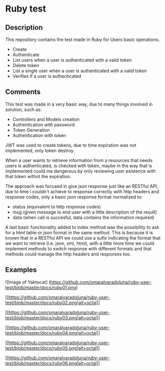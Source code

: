# Ruby test

## Description

This repository contains the test made in Ruby for Users basic operations.

- Create
- Authenticate
- List users when a user is authenticated with a valid token
- Delete token
- List a single user when a user is authenticated with a valid token
- Verifies if a user is authenticated

## Comments

This test was made in a very basic way, due to many things involved in solution, such as:
- Controllers and Models creation
- Authentication with password
- Token Generation
- Authentication with token

JWT was used to create tokens, due to time expiration was not implemented, only token destroy.

When a user wants to retrieve information from a resources that needs users is authenticated, is checked with token, maybe in the way that is implemented could me dangerous by only reviewing user existence with that token withot the expiration. 

The approach was focused in give json response just like an RESTful API, due to time i couldn't achieve to response correctly with http headers and response codes, only a basic json response format normalized to:

- status (equivalent to http response codes)
- msg (given message to end user with a little description of the result)
- data (when call is succesful, data contains the information required)

A last basic functionality added to index method was the possibility to ask for a html table or json format in the same method. This is because it is known that in a RESTful API we could use a sufix indicating the format that we want to retrieve (i.e. json, xml, html), with a little more time we could implement methods to switch response with different formats and that methods could manage the http headers and responses too.

## Examples

![Image of Yaktocat]
(https://github.com/omaralvaradoluna/ruby-user-test/blob/master/docs/ruby01.png)

[[https://github.com/omaralvaradoluna/ruby-user-test/blob/master/docs/ruby02.png|alt=octal]]

[[https://github.com/omaralvaradoluna/ruby-user-test/blob/master/docs/ruby03.png|alt=octal]]

[[https://github.com/omaralvaradoluna/ruby-user-test/blob/master/docs/ruby04.png|alt=octal]]

[[https://github.com/omaralvaradoluna/ruby-user-test/blob/master/docs/ruby05.png|alt=octal]]

[[https://github.com/omaralvaradoluna/ruby-user-test/blob/master/docs/ruby06.png|alt=octal]]
